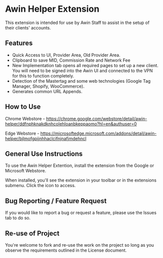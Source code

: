 # Awin Helper Extension
 
This extension is intended for use by Awin Staff to assist in the setup of their clients' accounts.

## Features
- Quick Access to UI, Provider Area, Old Provider Area.
- Clipboard to save MID, Commission Rate and Network Fee
- New Implementation tab opens all required pages to set up a new client. You will need to be signed into the Awin UI and connected to the VPN for this to function completely.
- Detection of the Mastertag and some web technologies (Google Tag Manager, Shopify, WooCommerce).
- Generates common URL Appends.

## How to Use

Chrome Webstore - https://chrome.google.com/webstore/detail/awin-helper/ddfnphknakdknhcolehloanbkeppaomo?hl=en&authuser=0

Edge Webstore - https://microsoftedge.microsoft.com/addons/detail/awin-helper/bjlmofgpijnhhaclcifnjnafjmdehncl

## General Use Instructions

To use the Awin Helper Extention, install the extension from the Google or Microsoft Webstore.

When installed, you'll see the extension in your toolbar or in the extensions submenu. Click the icon to access.

## Bug Reporting / Feature Request

If you would like to report a bug or request a feature, please use the Issues tab to do so.

## Re-use of Project

You're welcome to fork and re-use the work on the project so long as you observe the requirements outlined in the License document.
